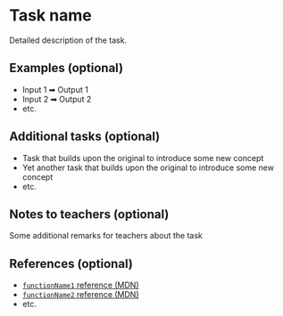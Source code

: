 # Task name

Detailed description of the task.

## Examples (optional)

- Input 1 ➡ Output 1
- Input 2 ➡ Output 2
- etc.

## Additional tasks (optional)

- Task that builds upon the original to introduce some new concept
- Yet another task that builds upon the original to introduce some new concept
- etc.

## Notes to teachers (optional)

Some additional remarks for teachers about the task

## References (optional)

- [`functionName1` reference (MDN)][1]
- [`functionName2` reference (MDN)][2]
- etc.

[1]: https://developer.mozilla.org/en-US/docs/Web/JavaScript/Reference/functionName1
[2]: https://developer.mozilla.org/en-US/docs/Web/JavaScript/Reference/functionName2
